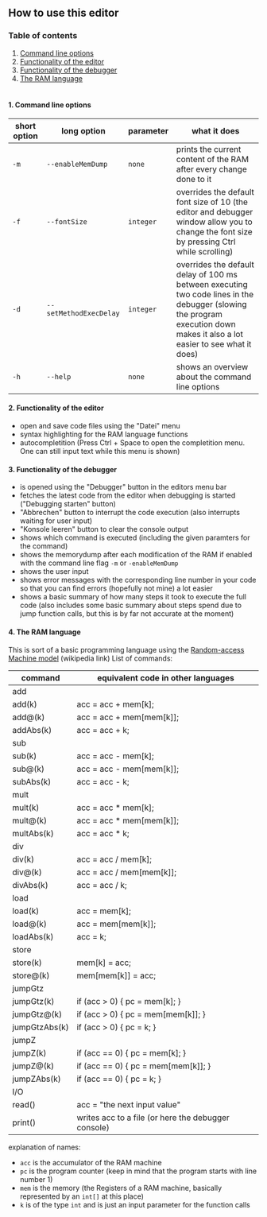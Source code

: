 ## How to use this editor
### Table of contents
1. [Command line options](#1-command-line-options)
2. [Functionality of the editor](#2-functionality-of-the-editor)
3. [Functionality of the debugger](#3-functionality-of-the-debugger)
3. [The RAM language](#4-the-ram-language)
<br><br>




#### 1. Command line options

| short option | long option | parameter | what it does |
|--------------|-------------|-----------|--------------|
| `-m` | `--enableMemDump` | `none` | prints the current content of the RAM after every change done to it |
| `-f` | `--fontSize` | `integer` | overrides the default font size of 10 (the editor and debugger window allow you to change the font size by pressing Ctrl while scrolling) |
| `-d` | `--setMethodExecDelay` | `integer` | overrides the default delay of 100 ms between executing two code lines in the debugger (slowing the program execution down makes it also a lot easier to see what it does) |
| `-h` | `--help` | `none` | shows an overview about the command line options |
#### 2. Functionality of the editor
- open and save code files using the "Datei" menu
- syntax highlighting for the RAM language functions
- autocompletition (Press Ctrl + Space to open the completition menu. One can still input text while this menu is shown)
#### 3. Functionality of the debugger
- is opened using the "Debugger" button in the editors menu bar
- fetches the latest code from the editor when debugging is started ("Debugging starten" button)
- "Abbrechen" button to interrupt the code execution (also interrupts waiting for user input)
- "Konsole leeren" button to clear the console output
- shows which command is executed (including the given paramters for the command)
- shows the memorydump after each modification of the RAM if enabled with the command line flag `-m` or `-enableMemDump`
- shows the user input
- shows error messages with the corresponding line number in your code so that you can find errors (hopefully not mine) a lot easier
- shows a basic summary of how many steps it took to execute the full code (also includes some basic summary about steps spend due to jump function calls, but this is by far not accurate at the moment)
#### 4. The RAM language
This is sort of a basic programming language using the [Random-access Machine model](https://en.wikipedia.org/wiki/Random-access_machine) (wikipedia link)
List of commands:

| command | equivalent code in other languages |
|---------|------------------------------------|
| add |  |
| add(k) | acc = acc + mem[k]; |
| add@(k) | acc = acc + mem[mem[k]]; |
| addAbs(k) | acc = acc + k; |
| sub |  |
| sub(k) | acc = acc - mem[k]; |
| sub@(k) | acc = acc - mem[mem[k]]; |
| subAbs(k) | acc = acc - k; |
| mult |  |
| mult(k) | acc = acc * mem[k]; |
| mult@(k) | acc = acc * mem[mem[k]]; |
| multAbs(k) | acc = acc * k; |
| div |  |
| div(k) | acc = acc / mem[k]; |
| div@(k) | acc = acc / mem[mem[k]]; |
| divAbs(k) | acc = acc / k; |
| load |  |
| load(k) | acc = mem[k]; |
| load@(k) | acc = mem[mem[k]]; |
| loadAbs(k) | acc = k; |
| store |  |
| store(k) | mem[k] = acc; |
| store@(k) | mem[mem[k]] = acc; |
| jumpGtz |  |
| jumpGtz(k) | if (acc > 0) { pc = mem[k]; } |
| jumpGtz@(k) | if (acc > 0) { pc = mem[mem[k]]; } |
| jumpGtzAbs(k) | if (acc > 0) { pc = k; } |
| jumpZ |  |
| jumpZ(k) | if (acc == 0) { pc = mem[k]; } |
| jumpZ@(k) | if (acc == 0) { pc = mem[mem[k]]; } |
| jumpZAbs(k) | if (acc == 0) { pc = k; } |
| I/O |  |
| read() | acc = "the next input value" |
| print() | writes acc to a file (or here the debugger console) |

explanation of names:
- `acc` is the accumulator of the RAM machine
- `pc` is the program counter (keep in mind that the program starts with line number 1)
- `mem` is the memory (the Registers of a RAM machine, basically represented by an `int[]` at this place)
- `k` is of the type `int` and is just an input parameter for the function calls
